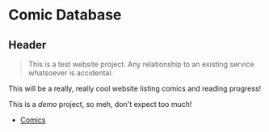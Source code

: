 # Comic Database

## Header

> This is a test website project.
> Any relationship to an existing service whatsoever is accidental.

This will be a really, really cool website listing comics and reading progress!

This is a _demo_ project, so meh, don't expect too much!

+ [Comics](comics.html)
